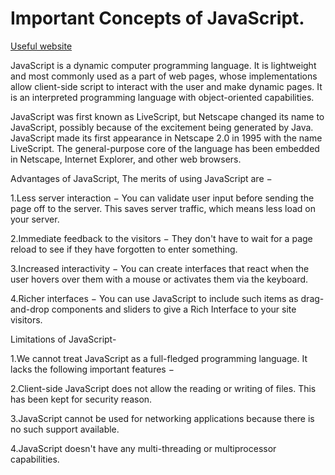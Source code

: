 # Important Concepts of JavaScript. 

[Useful website](https://www.javascripttutorial.net/javascript-event-loop/)

JavaScript is a dynamic computer programming language. It is lightweight and most commonly used as a part of web pages, whose implementations allow client-side script to interact with the user and make dynamic pages. It is an interpreted programming language with object-oriented capabilities.

JavaScript was first known as LiveScript, but Netscape changed its name to JavaScript, possibly because of the excitement being generated by Java. JavaScript made its first appearance in Netscape 2.0 in 1995 with the name LiveScript. The general-purpose core of the language has been embedded in Netscape, Internet Explorer, and other web browsers.

Advantages of JavaScript, The merits of using JavaScript are −

1.Less server interaction − You can validate user input before sending the page off to the server. This saves server traffic, which means less load on your server.

2.Immediate feedback to the visitors − They don't have to wait for a page reload to see if they have forgotten to enter something.

3.Increased interactivity − You can create interfaces that react when the user hovers over them with a mouse or activates them via the keyboard.

4.Richer interfaces − You can use JavaScript to include such items as drag-and-drop components and sliders to give a Rich Interface to your site visitors.

Limitations of JavaScript-

1.We cannot treat JavaScript as a full-fledged programming language. It lacks the following important features −

2.Client-side JavaScript does not allow the reading or writing of files. This has been kept for security reason.

3.JavaScript cannot be used for networking applications because there is no such support available.

4.JavaScript doesn't have any multi-threading or multiprocessor capabilities.




